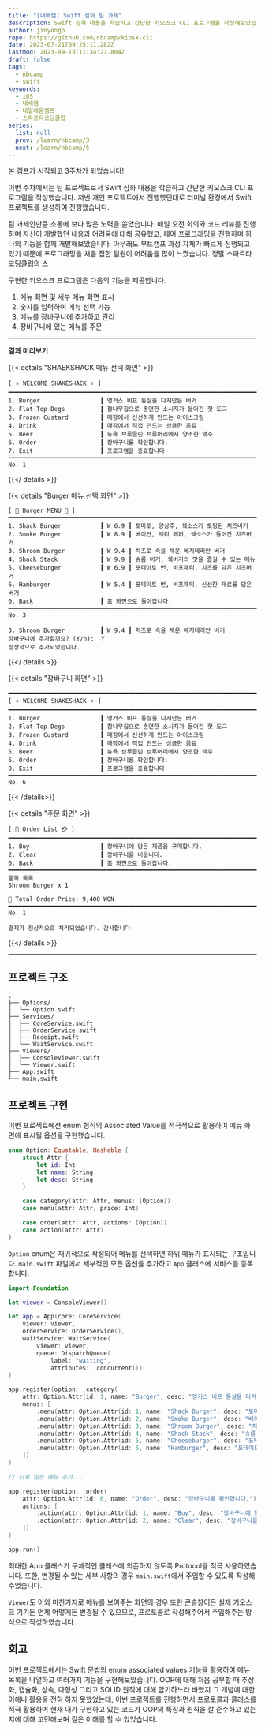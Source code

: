 ```yaml
---
title: "[내배캠] Swift 심화 팀 과제"
description: Swift 심화 내용을 학습하고 간단한 키오스크 CLI 프로그램을 작성해보았습니다.
author: jinyongp
repo: https://github.com/nbcamp/kiosk-cli
date: 2023-07-21T09:25:11.282Z
lastmod: 2023-09-13T11:34:27.804Z
draft: false
tags:
  - nbcamp
  - swift
keywords:
  - iOS
  - 내배캠
  - 내일배움캠프
  - 스파르타코딩클럽
series:
  list: null
  prev: /learn/nbcamp/3
  next: /learn/nbcamp/5
---
```


본 캠프가 시작되고 3주차가 되었습니다!

이번 주차에서는 팀 프로젝트로서 Swift 심화 내용을 학습하고 간단한 키오스크 CLI 프로그램을 작성했습니다. 저번 개인 프로젝트에서 진행했던대로 터미널 환경에서 Swift 프로젝트를 생성하여 진행했습니다.

팀 과제인만큼 소통에 보다 많은 노력을 쏟았습니다. 매일 오전 회의와 코드 리뷰를 진행하며 자신이 개발했던 내용과 어려움에 대해 공유했고, 페어 프로그래밍을 진행하며 하나의 기능을 함께 개발해보았습니다. 아무래도 부트캠프 과정 자체가 빠르게 진행되고 있기 때문에 프로그래밍을 처음 접한 팀원이 어려움을 많이 느꼈습니다. 정말 스파르타코딩클럽의 스

구현한 키오스크 프로그램은 다음의 기능을 제공합니다.

1. 메뉴 화면 및 세부 메뉴 화면 표시
2. 숫자를 입력하여 메뉴 선택 가능
3. 메뉴를 장바구니에 추가하고 관리
4. 장바구니에 있는 메뉴를 주문

---

**결과 미리보기**

{{< details "SHAEKSHACK 메뉴 선택 화면" >}}
```plaintext
[ ⭐️ WELCOME SHAKESHACK ⭐️ ]
━━━━━━━━━━━━━━━━━━━━━━━━━━━━━━━━━━━━━━━━━━━━━━━━━━━━━━━━━━━━━━━━━━━━━━━━━━━━━━━━
1. Burger                 ┃ 앵거스 비프 통살을 다져만든 버거
2. Flat-Top Degs          ┃ 참나무칩으로 훈연한 소시지가 들어간 핫 도그
3. Frozen Custard         ┃ 매장에서 신선하게 만드는 아이스크림
4. Drink                  ┃ 매장에서 직접 만드는 상큼한 음료
5. Beer                   ┃ 뉴욕 브루클린 브루어리에서 양조한 맥주
6. Order                  ┃ 장바구니를 확인합니다.
7. Exit                   ┃ 프로그램을 종료합니다
━━━━━━━━━━━━━━━━━━━━━━━━━━━━━━━━━━━━━━━━━━━━━━━━━━━━━━━━━━━━━━━━━━━━━━━━━━━━━━━━
No. 1
```
{{</ details >}}

{{< details "Burger 메뉴 선택 화면" >}}
```plaintext
[ 🍔 Burger MENU 🥤 ]
━━━━━━━━━━━━━━━━━━━━━━━━━━━━━━━━━━━━━━━━━━━━━━━━━━━━━━━━━━━━━━━━━━━━━━━━━━━━━━━━
1. Shack Burger           ┃ W 6.9 ┃ 토마토, 양상추, 쉑소스가 토핑된 치즈버거
2. Smoke Burger           ┃ W 8.9 ┃ 베이컨, 체리 페퍼, 쉑소스가 들어간 치즈버거
3. Shroom Burger          ┃ W 9.4 ┃ 치즈로 속을 채운 베지테리안 버거
4. Shack Stack            ┃ W 9.9 ┃ 슈룸 버거, 쉑버거의 맛을 즐길 수 있는 메뉴
5. Cheeseburger           ┃ W 6.9 ┃ 포테이토 번, 비프패티, 치즈를 담은 치즈버거
6. Hamburger              ┃ W 5.4 ┃ 포테이토 번, 비프패티, 신선한 재료를 담은 버거
0. Back                   ┃ 홈 화면으로 돌아갑니다.
━━━━━━━━━━━━━━━━━━━━━━━━━━━━━━━━━━━━━━━━━━━━━━━━━━━━━━━━━━━━━━━━━━━━━━━━━━━━━━━━
No. 3

3. Shroom Burger          ┃ W 9.4 ┃ 치즈로 속을 채운 베지테리안 버거
장바구니에 추가할까요? (Y/n):  Y
정상적으로 추가되었습니다.
```
{{</ details >}}

{{< details "장바구니 화면" >}}
```plaintext
━━━━━━━━━━━━━━━━━━━━━━━━━━━━━━━━━━━━━━━━━━━━━━━━━━━━━━━━━━━━━━━━━━━━━━━━━━━━━━━━
[ ⭐️ WELCOME SHAKESHACK ⭐️ ]
━━━━━━━━━━━━━━━━━━━━━━━━━━━━━━━━━━━━━━━━━━━━━━━━━━━━━━━━━━━━━━━━━━━━━━━━━━━━━━━━
1. Burger                 ┃ 앵거스 비프 통살을 다져만든 버거
2. Flat-Top Degs          ┃ 참나무칩으로 훈연한 소시지가 들어간 핫 도그
3. Frozen Custard         ┃ 매장에서 신선하게 만드는 아이스크림
4. Drink                  ┃ 매장에서 직접 만드는 상큼한 음료
5. Beer                   ┃ 뉴욕 브루클린 브루어리에서 양조한 맥주
6. Order                  ┃ 장바구니를 확인합니다.
0. Exit                   ┃ 프로그램을 종료합니다
━━━━━━━━━━━━━━━━━━━━━━━━━━━━━━━━━━━━━━━━━━━━━━━━━━━━━━━━━━━━━━━━━━━━━━━━━━━━━━━━
No. 6
```
{{< /details>}}

{{< details "주문 화면" >}}
```plaintext
[ 🍕 Order List 💳 ]
━━━━━━━━━━━━━━━━━━━━━━━━━━━━━━━━━━━━━━━━━━━━━━━━━━━━━━━━━━━━━━━━━━━━━━━━━━━━━━━━
1. Buy                    ┃ 장바구니에 담은 제품을 구매합니다.
2. Clear                  ┃ 장바구니를 비웁니다.
0. Back                   ┃ 홈 화면으로 돌아갑니다.
━━━━━━━━━━━━━━━━━━━━━━━━━━━━━━━━━━━━━━━━━━━━━━━━━━━━━━━━━━━━━━━━━━━━━━━━━━━━━━━━
품목 목록
Shroom Burger x 1

🧾 Total Order Price: 9,400 WON
━━━━━━━━━━━━━━━━━━━━━━━━━━━━━━━━━━━━━━━━━━━━━━━━━━━━━━━━━━━━━━━━━━━━━━━━━━━━━━━━
No. 1

결제가 정상적으로 처리되었습니다. 감사합니다.
```
{{</ details >}}

---

## 프로젝트 구조

```plaintext
.
├── Options/
│  └── Option.swift
├── Services/
│  ├── CoreService.swift
│  ├── OrderService.swift
│  ├── Receipt.swift
│  └── WaitService.swift
├── Viewers/
│  ├── ConsoleViewer.swift
│  └── Viewer.swift
├── App.swift
└── main.swift
```

## 프로젝트 구현

이번 프로젝트에선 enum 형식의 Associated Value를 적극적으로 활용하여 메뉴 화면에 표시될 옵션을 구현했습니다.

```swift
enum Option: Equatable, Hashable {
    struct Attr {
        let id: Int
        let name: String
        let desc: String
    }

    case category(attr: Attr, menus: [Option])
    case menu(attr: Attr, price: Int)

    case order(attr: Attr, actions: [Option])
    case action(attr: Attr)
}
```

`Option` enum은 재귀적으로 작성되어 메뉴를 선택하면 하위 메뉴가 표시되는 구조입니다. `main.swift` 파일에서 세부적인 모든 옵션을 추가하고 `App` 클래스에 서비스를 등록합니다.

```swift
import Foundation

let viewer = ConsoleViewer()

let app = App(core: CoreService(
    viewer: viewer,
    orderService: OrderService(),
    waitService: WaitService(
        viewer: viewer,
        queue: DispatchQueue(
            label: "waiting",
            attributes: .concurrent)))
)

app.register(option: .category(
    attr: Option.Attr(id: 1, name: "Burger", desc: "앵거스 비프 통살을 다져만든 버거"),
    menus: [
        .menu(attr: Option.Attr(id: 1, name: "Shack Burger", desc: "토마토, 양상추, 쉑소스가 토핑된 치즈버거"), price: 6900),
        .menu(attr: Option.Attr(id: 2, name: "Smoke Burger", desc: "베이컨, 체리 페퍼, 쉑소스가 들어간 치즈버거"), price: 8900),
        .menu(attr: Option.Attr(id: 3, name: "Shroom Burger", desc: "치즈로 속을 채운 베지테리안 버거"), price: 9400),
        .menu(attr: Option.Attr(id: 4, name: "Shack Stack", desc: "슈룸 버거, 쉑버거의 맛을 즐길 수 있는 메뉴"), price: 9900),
        .menu(attr: Option.Attr(id: 5, name: "Cheeseburger", desc: "포테이토 번, 비프패티, 치즈를 담은 치즈버거"), price: 6900),
        .menu(attr: Option.Attr(id: 6, name: "Hamburger", desc: "포테이토 번, 비프패티, 신선한 재료를 담은 버거"), price: 5400),
    ])
)

// 더욱 많은 메뉴 추가...

app.register(option: .order(
    attr: Option.Attr(id: 6, name: "Order", desc: "장바구니를 확인합니다."),
    actions: [
        .action(attr: Option.Attr(id: 1, name: "Buy", desc: "장바구니에 담은 제품을 구매합니다.")),
        .action(attr: Option.Attr(id: 2, name: "Clear", desc: "장바구니를 비웁니다.")),
    ])
)

app.run()
```

최대한 App 클래스가 구체적인 클래스에 의존하지 않도록 Protocol을 적극 사용하였습니다. 또한, 변경될 수 있는 세부 사항의 경우 `main.swift`에서 주입할 수 있도록 작성해주었습니다.

`Viewer`도 이와 마찬가지로 메뉴를 보여주는 화면의 경우 또한 콘솔창이든 실제 키오스크 기기든 언제 어떻게든 변경될 수 있으므로, 프로토콜로 작성해주어서 주입해주는 방식으로 작성하였습니다.

## 회고

이번 프로젝트에서는 Swift 문법의 enum associated values 기능을 활용하여 메뉴 목록을 나열하고 여러가지 기능을 구현해보았습니다. OOP에 대해 처음 공부할 때 추상화, 캡슐화, 상속, 다형성 그리고 SOLID 원칙에 대해 암기하느라 바빴지 그 개념에 대한 이해나 활용을 전혀 하지 못했었는데, 이번 프로젝트를 진행하면서 프로토콜과 클래스를 적극 활용하며 현재 내가 구현하고 있는 코드가 OOP의 특징과 원칙을 잘 준수하고 있는지에 대해 고민해보며 깊은 이해를 할 수 있었습니다.
